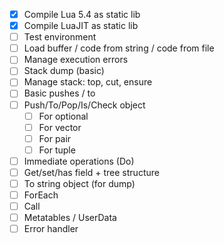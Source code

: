 - [x] Compile Lua 5.4 as static lib
- [x] Compile LuaJIT as static lib
- [ ] Test environment
- [ ] Load buffer / code from string / code from file
- [ ] Manage execution errors
- [ ] Stack dump (basic)
- [ ] Manage stack: top, cut, ensure
- [ ] Basic pushes / to
- [ ] Push/To/Pop/Is/Check object
  - [ ] For optional
  - [ ] For vector
  - [ ] For pair
  - [ ] For tuple
- [ ] Immediate operations (Do)
- [ ] Get/set/has field + tree structure
- [ ] To string object (for dump)
- [ ] ForEach
- [ ] Call
- [ ] Metatables / UserData
- [ ] Error handler
